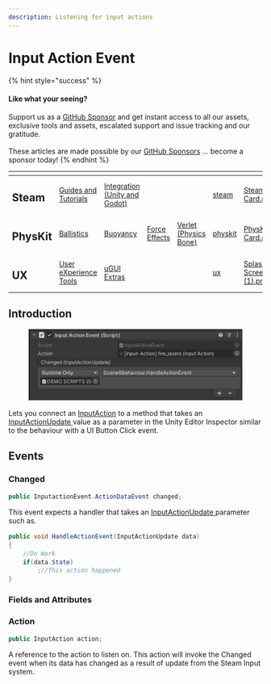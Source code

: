 ```yaml
---
description: Listening for input actions
---
```


# Input Action Event

{% hint style="success" %}
#### Like what your seeing?

Support us as a [GitHub Sponsor](../../../../) and get instant access to all our assets, exclusive tools and assets, escalated support and issue tracking and our gratitude.\
\
These articles are made possible by our [GitHub Sponsors](../../../../) ... become a sponsor today!
{% endhint %}

<table data-view="cards"><thead><tr><th></th><th></th><th></th><th></th><th></th><th data-hidden data-card-target data-type="content-ref"></th><th data-hidden data-card-cover data-type="files"></th></tr></thead><tbody><tr><td><h2>Steam</h2></td><td><a href="../../../../company/concepts/steam/">Guides and Tutorials</a></td><td><a href="../../">Integration (Unity and Godot)</a></td><td></td><td></td><td><a href="../../../../company/concepts/steam/">steam</a></td><td><a href="../../../../.gitbook/assets/Steamworks Card.png">Steamworks Card.png</a></td></tr><tr><td><h2>PhysKit</h2></td><td><a href="../../../physkit/learning/sample-scenes/1-ballistic-basics.md">Ballistics</a></td><td><a href="../../../physkit/learning/sample-scenes/1-buoyancy-example.md">Buoyancy</a></td><td><a href="../../../physkit/learning/sample-scenes/1-force-effect-fields.md">Force Effects</a></td><td><a href="../../../physkit/learning/sample-scenes/2-verlet-spring-skinned-mesh.md">Verlet (Physics Bone)</a></td><td><a href="../../../physkit/">physkit</a></td><td><a href="../../../../.gitbook/assets/PhysKit Card.png">PhysKit Card.png</a></td></tr><tr><td><h2>UX</h2></td><td><a href="../../../ux/learning/core-concepts/">User eXperience Tools</a></td><td><a href="../../../ux/learning/ugui-extras/">uGUI Extras</a></td><td></td><td></td><td><a href="../../../ux/">ux</a></td><td><a href="../../../../.gitbook/assets/Splash Screen (1).png">Splash Screen (1).png</a></td></tr></tbody></table>

## &#x20;Introduction

<figure><img src="../../../../.gitbook/assets/image (4) (1) (2).png" alt=""><figcaption></figcaption></figure>

Lets you connect an [InputAction](../scriptable-objects/input-action.md) to a method that takes an [InputActionUpdate ](../../objects/input-action-update.md)value as a parameter in the Unity Editor Inspector similar to the behaviour with a UI Button Click event.

## Events

### Changed

```csharp
public InputactionEvent.ActionDataEvent changed;
```

This event expects a handler that takes an [InputActionUpdate ](../../objects/input-action-update.md)parameter such as.

```csharp
public void HandleActionEvent(InputActionUpdate data)
{
    //Do Work
    if(data.State)
        ;//This action happened
}
```

### Fields and Attributes

### Action

```csharp
public InputAction action;
```

A reference to the action to listen on. This action will invoke the Changed event when its data has changed as a result of update from the Steam Input system.
